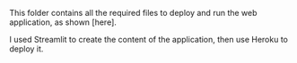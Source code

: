 This folder contains all the required files to deploy and run the web application, as shown [here].

I used Streamlit to create the content of the application, then use Heroku to deploy it.
